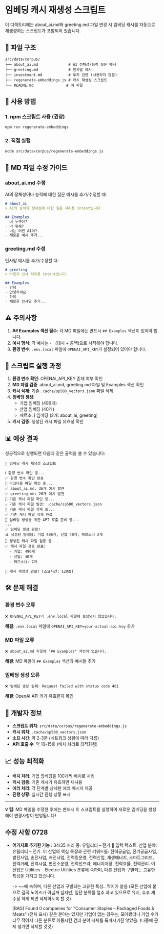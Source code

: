 # 임베딩 캐시 재생성 스크립트

이 디렉토리에는 about_ai.md와 greeting.md 파일 변경 시 임베딩 캐시를 자동으로 재생성하는 스크립트가 포함되어 있습니다.

## 📁 파일 구조

```
src/data/corpus/
├── about_ai.md              # AI 정체성/능력 질문 예시
├── greeting.md              # 인사말 예시
├── investment.md            # 투자 관련 (사용하지 않음)
├── regenerate-embeddings.js # 캐시 재생성 스크립트
└── README.md               # 이 파일
```

## 🚀 사용 방법

### 1. npm 스크립트 사용 (권장)

```bash
npm run regenerate-embeddings
```

### 2. 직접 실행

```bash
node src/data/corpus/regenerate-embeddings.js
```

## 📝 MD 파일 수정 가이드

### about_ai.md 수정

AI의 정체성이나 능력에 대한 질문 예시를 추가/수정할 때:

```markdown
# about_ai
> AI의 능력과 정체성에 대한 질문 처리용 intent입니다.

## Examples
- 너 누구야?
- 너 뭐해?
- 너는 어떤 AI야?
- 새로운 예시 추가...
```

### greeting.md 수정

인사말 예시를 추가/수정할 때:

```markdown
# greeting
> 사용자 인사 처리용 intent입니다.

## Examples
- 안녕
- 안녕하세요
- 하이
- 새로운 인사말 추가...
```

## ⚠️ 주의사항

1. **## Examples 섹션 필수**: 각 MD 파일에는 반드시 `## Examples` 섹션이 있어야 합니다.
2. **예시 형식**: 각 예시는 `- ` (대시 + 공백)으로 시작해야 합니다.
3. **환경 변수**: `.env.local` 파일에 `OPENAI_API_KEY`가 설정되어 있어야 합니다.

## 🔄 스크립트 실행 과정

1. **환경 변수 확인**: OPENAI_API_KEY 존재 여부 확인
2. **MD 파일 검증**: about_ai.md, greeting.md 파일 및 Examples 섹션 확인
3. **캐시 삭제**: 기존 `.cache/sp500_vectors.json` 파일 삭제
4. **임베딩 생성**: 
   - 기업 임베딩 (496개)
   - 산업 임베딩 (40개)
   - 페르소나 임베딩 (2개: about_ai, greeting)
5. **캐시 검증**: 생성된 캐시 파일 유효성 확인

## 📊 예상 결과

성공적으로 실행되면 다음과 같은 출력을 볼 수 있습니다:

```
🚀 임베딩 캐시 재생성 스크립트

ℹ 환경 변수 확인 중...
✅ 환경 변수 확인 완료
🔄 마크다운 파일 확인 중...
✅ about_ai.md: 36개 예시 발견
✅ greeting.md: 26개 예시 발견
🔄 기존 캐시 파일 확인 중...
⚠️ 기존 캐시 파일 발견: .cache/sp500_vectors.json
🔄 기존 캐시 파일 삭제 중...
✅ 기존 캐시 파일 삭제 완료
🔄 임베딩 생성을 위한 API 호출 준비 중...
...
✅ 임베딩 생성 완료!
📊 생성된 임베딩: 기업 496개, 산업 40개, 페르소나 2개
🔄 생성된 캐시 파일 검증 중...
✅ 캐시 파일 검증 완료:
  - 기업: 496개
  - 산업: 40개
  - 페르소나: 2개

🎉 캐시 재생성 완료! (소요시간: 120초)
```

## 🛠️ 문제 해결

### 환경 변수 오류
```
❌ OPENAI_API_KEY가 .env.local 파일에 설정되지 않았습니다.
```
**해결**: `.env.local` 파일에 `OPENAI_API_KEY=your-actual-api-key` 추가

### MD 파일 오류
```
❌ about_ai.md 파일에 "## Examples" 섹션이 없습니다.
```
**해결**: MD 파일에 `## Examples` 섹션과 예시들 추가

### 임베딩 생성 오류
```
❌ 임베딩 생성 실패: Request failed with status code 401
```
**해결**: OpenAI API 키가 유효한지 확인

## 🔧 개발자 정보

- **스크립트 위치**: `src/data/corpus/regenerate-embeddings.js`
- **캐시 위치**: `.cache/sp500_vectors.json`
- **소요 시간**: 약 2-3분 (네트워크 상황에 따라 다름)
- **API 호출 수**: 약 10-15회 (배치 처리로 최적화됨)

## 📈 성능 최적화

- **배치 처리**: 기업 임베딩을 100개씩 배치로 처리
- **캐시 검증**: 기존 캐시가 유효하면 재사용
- **에러 처리**: 각 단계별 상세한 에러 메시지 제공
- **진행 상황**: 실시간 진행 상황 표시

---

**💡 팁**: MD 파일을 수정한 후에는 반드시 이 스크립트를 실행하여 새로운 임베딩을 생성해야 변경사항이 반영됩니다!





## 수정 사항 0728

- **어거지로 추가한 기능** : 34/35 처리 중: 유틸리티 – 전기
    📝 입력 텍스트: 산업 분야: 유틸리티 – 전기. 이 산업의 핵심 특징과 관련 키워드들: 전력공급업, 전기공급사업, 발전사업, 송전사업, 배전사업, 전력망운영, 전력산업, 재생에너지, 스마트그리드, 전력거래, 전력시설, 변전소운영, 전력인프라, 에너지저장, 전력효율, 전력관리. 이 산업은 Utilities – Electric Utilities 분류에 속하며, 다른 산업과 구별되는 고유한 특성을 가지고 있습니다.

    -> ~~에 속하며, 다른 산업과 구별되는 고유한 특성.. 딱지가 붙음 (모든 산업에 붙으로 결국 노이즈가 아닐까 싶지만, 일단 분류를 얼추 하고 있으므로 유지, 추후 재수정 하게 되면 삭제하도록 할 것)

    [RAG] Found 0 companies for "Consumer Staples – Packaged Foods & Meats" (전체 표시) 같은 분야는 있지만 기업이 없는 경우는, 모아봤더니 기업 수가 너무 적어서
    다른 분류로 이동시킨 건데 분야 자체를 폭파시키진 않았음. (나중에 문제 생기면 삭제할 것것)